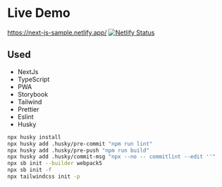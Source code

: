 # Live Demo

https://next-js-sample.netlify.app/
[![Netlify Status](https://api.netlify.com/api/v1/badges/d0d7eb68-fbb0-4d7e-a5cb-1109563c507a/deploy-status)](https://app.netlify.com/sites/next-js-sample/deploys)

## Used

- NextJs
- TypeScript
- PWA
- Storybook
- Tailwind
- Prettier
- Eslint
- Husky

```bash
npx husky install
npx husky add .husky/pre-commit "npm run lint"
npx husky add .husky/pre-push "npm run build"
npx husky add .husky/commit-msg "npx --no -- commitlint --edit ''"
npx sb init --builder webpack5
npx sb init -f
npx tailwindcss init -p
```

